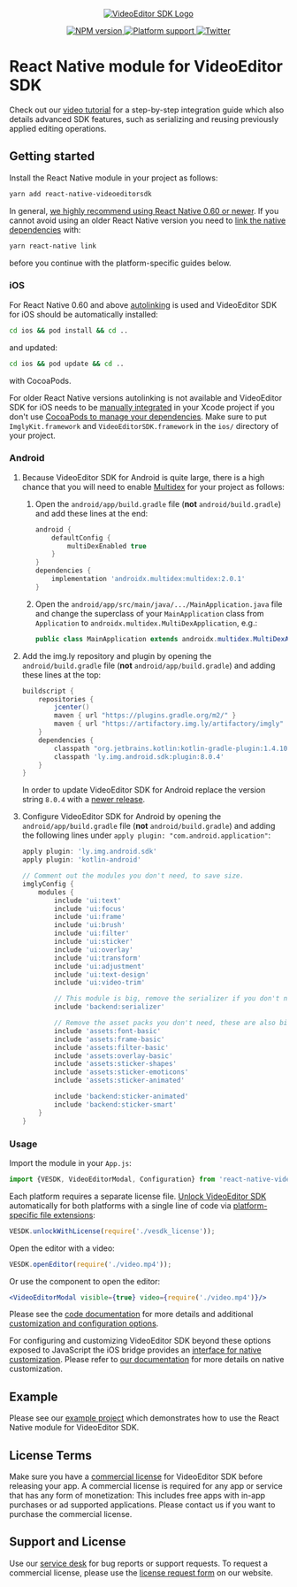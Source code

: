 <p align="center">
  <a href="https://www.videoeditorsdk.com/?utm_campaign=Projects&utm_source=Github&utm_medium=VESDK&utm_content=React-Native">
    <img src="https://static.photoeditorsdk.com/vesdk/vesdk-logo-s.svg" alt="VideoEditor SDK Logo"/>
  </a>
</p>
<p align="center">
  <a href="https://npmjs.org/package/react-native-videoeditorsdk">
    <img src="https://img.shields.io/npm/v/react-native-videoeditorsdk.svg" alt="NPM version">
  </a>
  <a href="https://npmjs.org/package/react-native-videoeditorsdk">
    <img src="https://img.shields.io/badge/platforms-android%20|%20ios-lightgrey.svg" alt="Platform support">
  </a>
  <a href="http://twitter.com/VideoEditorSDK">
    <img src="https://img.shields.io/badge/twitter-@VideoEditorSDK-blue.svg?style=flat" alt="Twitter">
  </a>
</p>

# React Native module for VideoEditor SDK

Check out our [video tutorial](https://blog.photoeditorsdk.com/a-photo-and-video-editor-for-your-react-native-apps) for a step-by-step integration guide which also details advanced SDK features, such as serializing and reusing previously applied editing operations.

## Getting started

Install the React Native module in your project as follows:

```sh
yarn add react-native-videoeditorsdk
```

In general, [we highly recommend using React Native 0.60 or newer](https://blog.photoeditorsdk.com/react-native-native-modules-made-for-react-developers-59ca93c41541). If you cannot avoid using an older React Native version you need to [link the native dependencies](https://facebook.github.io/react-native/docs/0.59/linking-libraries-ios#step-2) with:

```sh
yarn react-native link
```

before you continue with the platform-specific guides below.

### iOS

For React Native 0.60 and above [autolinking](https://github.com/react-native-community/cli/blob/master/docs/autolinking.md) is used and VideoEditor SDK for iOS should be automatically installed:

```sh
cd ios && pod install && cd ..
```

and updated:

```sh
cd ios && pod update && cd ..
```

with CocoaPods.

For older React Native versions autolinking is not available and VideoEditor SDK for iOS needs to be [manually integrated](https://docs.videoeditorsdk.com/guides/ios/v10/introduction/getting_started#manually) in your Xcode project if you don't use [CocoaPods to manage your dependencies](https://facebook.github.io/react-native/docs/0.59/integration-with-existing-apps#configuring-cocoapods-dependencies). Make sure to put `ImglyKit.framework` and `VideoEditorSDK.framework` in the `ios/` directory of your project.

### Android

1. Because VideoEditor SDK for Android is quite large, there is a high chance that you will need to enable [Multidex](https://developer.android.com/studio/build/multidex) for your project as follows:

   1. Open the `android/app/build.gradle` file (**not** `android/build.gradle`) and add these lines at the end:
      ```groovy
      android {
          defaultConfig {
              multiDexEnabled true
          }
      }
      dependencies {
          implementation 'androidx.multidex:multidex:2.0.1'
      }
      ```
   2. Open the `android/app/src/main/java/.../MainApplication.java` file and change the superclass of your `MainApplication` class from `Application` to `androidx.multidex.MultiDexApplication`, e.g.:
      ```java
      public class MainApplication extends androidx.multidex.MultiDexApplication implements ReactApplication {
      ```

2. Add the img.ly repository and plugin by opening the `android/build.gradle` file (**not** `android/app/build.gradle`) and adding these lines at the top:
   ```groovy
   buildscript {
       repositories {
           jcenter()
           maven { url "https://plugins.gradle.org/m2/" }
           maven { url "https://artifactory.img.ly/artifactory/imgly" }
       }
       dependencies {
           classpath "org.jetbrains.kotlin:kotlin-gradle-plugin:1.4.10"
           classpath 'ly.img.android.sdk:plugin:8.0.4'
       }
   }
   ```
   In order to update VideoEditor SDK for Android replace the version string `8.0.4` with a [newer release](https://github.com/imgly/vesdk-android-demo/releases).

3. Configure VideoEditor SDK for Android by opening the `android/app/build.gradle` file  (**not** `android/build.gradle`) and adding the following lines under `apply plugin: "com.android.application"`:
   ```groovy
   apply plugin: 'ly.img.android.sdk'
   apply plugin: 'kotlin-android'

   // Comment out the modules you don't need, to save size.
   imglyConfig {
       modules {
           include 'ui:text'
           include 'ui:focus'
           include 'ui:frame'
           include 'ui:brush'
           include 'ui:filter'
           include 'ui:sticker'
           include 'ui:overlay'
           include 'ui:transform'
           include 'ui:adjustment'
           include 'ui:text-design'
           include 'ui:video-trim'

           // This module is big, remove the serializer if you don't need that feature.
           include 'backend:serializer'

           // Remove the asset packs you don't need, these are also big in size.
           include 'assets:font-basic'
           include 'assets:frame-basic'
           include 'assets:filter-basic'
           include 'assets:overlay-basic'
           include 'assets:sticker-shapes'
           include 'assets:sticker-emoticons'
           include 'assets:sticker-animated'

           include 'backend:sticker-animated'
           include 'backend:sticker-smart'
       }
   }
   ```

### Usage

Import the module in your `App.js`:

```js
import {VESDK, VideoEditorModal, Configuration} from 'react-native-videoeditorsdk';
```

Each platform requires a separate license file. [Unlock VideoEditor SDK](./index.d.ts#L41-L53) automatically for both platforms with a single line of code via [platform-specific file extensions](https://reactnative.dev/docs/platform-specific-code#platform-specific-extensions):

```js
VESDK.unlockWithLicense(require('./vesdk_license'));
```

Open the editor with a video:

```js
VESDK.openEditor(require('./video.mp4'));
```

Or use the component to open the editor:

```jsx
<VideoEditorModal visible={true} video={require('./video.mp4')}/>
```

Please see the [code documentation](./index.d.ts) for more details and additional [customization and configuration options](./configuration.ts).

For configuring and customizing VideoEditor SDK beyond these options exposed to JavaScript the iOS bridge provides an [interface for native customization](./ios/RNVideoEditorSDK.h). Please refer to [our documentation](https://docs.videoeditorsdk.com?utm_campaign=Projects&utm_source=Github&utm_medium=VESDK&utm_content=React-Native) for more details on native customization.

## Example

Please see our [example project](https://github.com/imgly/vesdk-react-native-demo) which demonstrates how to use the React Native module for VideoEditor SDK.

## License Terms

Make sure you have a [commercial license](https://account.photoeditorsdk.com/pricing?product=vesdk&?utm_campaign=Projects&utm_source=Github&utm_medium=VESDK&utm_content=React-Native) for VideoEditor SDK before releasing your app.
A commercial license is required for any app or service that has any form of monetization: This includes free apps with in-app purchases or ad supported applications. Please contact us if you want to purchase the commercial license.

## Support and License

Use our [service desk](https://support.videoeditorsdk.com) for bug reports or support requests. To request a commercial license, please use the [license request form](https://account.photoeditorsdk.com/pricing?product=vesdk&?utm_campaign=Projects&utm_source=Github&utm_medium=VESDK&utm_content=React-Native) on our website.
